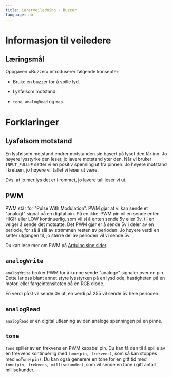 ```yaml
---
title: Lærerveiledning - Buzzer
language: nb
---
```



# Informasjon til veiledere

## Læringsmål

Oppgaven «Buzzer» introduserer følgende konsepter:

+ Bruke en buzzer for å spille lyd.

+ Lysfølsom motstand.

+ ``tone``, ``analogRead`` og ``map``.

# Forklaringer

## Lysfølsom motstand

En lysfølsom motstand endrer motstanden sin basert på lyset den får inn. Jo
høyere lysstyrke den leser, jo lavere motstand yter den. Når vi bruker
`INPUT_PULLUP` setter vi en positiv spenning ut fra pinnen. Jo høyere motstand
i kretsen, jo høyere vil tallet vi leser ut være.

 Dvs. at jo mer lys det er i rommet, jo lavere tall leser vi ut.

## PWM

PWM står for "Pulse With Modulation". PWM gjør at vi kan sende et "analogt"
signal på en digital pin. På en ikke-PWM pin vil en sende enten HIGH eller LOW
kontinuerlig, som vil si å enten sende 5v eller 0v, til en velger å sende det
motsatte. Det PWM gjør er å sende 5v i deler av en periode, for så å slå av
strømmen resten av perioden. Jo høyere verdi en setter utgangen til, jo større
del av perioden vil vi sende 5v.

Du kan lese mer om PWM på [Arduino sine sider](https://www.arduino.cc/en/Tutorial/PWM).

## ``analogWrite``

`analogWrite` bruker PWM for å kunne sende "analoge" signaler over en pin.
Dette lar oss blant annet styre lysstyrken på en lysdiode, hastigheten på en
motor, eller fargeintensiteten på en RGB diode.

En verdi på 0 vil sende 0v ut, en verdi på 255 vil sende 5v hele perioden.

## ``analogRead``

`analogRead` er en digital utlesning av den analoge spenningen på en pinne.

## ``tone``

`tone` spiller av en frekvens en PWM kapabel pin. Du kan få den til å
spille av en frekvens kontinuerlig med `tone(pin, frekvens)`, som så kan
stoppes med `noTone(pin)`. Du kan også generere en tone for en gitt tid med
`tone(pin, frekvens, millisekunder)`, som vil sende en tone i gitt antall
millisekunder.
